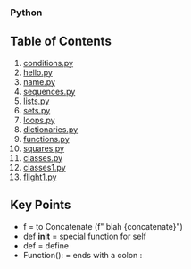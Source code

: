 ### Python

## Table of Contents

1. [conditions.py](https://github.com/gowebUSA/HarvardX-CS50-html-css/blob/master/Lecture-3-Python/conditions.py)
1. [hello.py](https://github.com/gowebUSA/HarvardX-CS50-html-css/blob/master/Lecture-3-Python/hello.py)
1. [name.py](https://github.com/gowebUSA/HarvardX-CS50-html-css/blob/master/Lecture-3-Python/name.py)
1. [sequences.py](https://github.com/gowebUSA/HarvardX-CS50-html-css/blob/master/Lecture-3-Python/sequences.py)
1. [lists.py](https://github.com/gowebUSA/HarvardX-CS50-html-css/blob/master/Lecture-3-Python/lists.py)
1. [sets.py](https://github.com/gowebUSA/HarvardX-CS50-html-css/blob/master/Lecture-3-Python/sets.py)
1. [loops.py](https://github.com/gowebUSA/HarvardX-CS50-html-css/blob/master/Lecture-3-Python/loops.py)
1. [dictionaries.py](https://github.com/gowebUSA/HarvardX-CS50-html-css/blob/master/Lecture-3-Python/dictionaries.py)
1. [functions.py](https://github.com/gowebUSA/HarvardX-CS50-html-css/blob/master/Lecture-3-Python/functions.py)
1. [squares.py](https://github.com/gowebUSA/HarvardX-CS50-html-css/blob/master/Lecture-3-Python/squares.py)
1. [classes.py](https://github.com/gowebUSA/HarvardX-CS50-html-css/blob/master/Lecture-3-Python/classes.py)
1. [classes1.py](https://github.com/gowebUSA/HarvardX-CS50-html-css/blob/master/Lecture-3-Python/classes1.py)
1. [flight1.py](https://github.com/gowebUSA/HarvardX-CS50-html-css/blob/master/Lecture-3-Python/flight1.py)

## Key Points
- f = to Concatenate (f" blah {concatenate}")
- def __init__ = special function for self
- def = define
- Function(): = ends with a colon :
